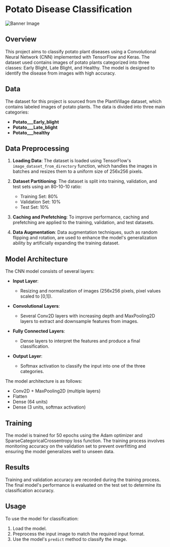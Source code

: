 # Potato Disease Classification

![Banner Image](https://jpinfotech.org/wp-content/uploads/2023/01/JPPY2210-Plant-Disease-Detection-and-Classification.jpg) <!-- Replace with your banner image URL -->

## Overview

This project aims to classify potato plant diseases using a Convolutional Neural Network (CNN) implemented with TensorFlow and Keras. The dataset used contains images of potato plants categorized into three classes: Early Blight, Late Blight, and Healthy. The model is designed to identify the disease from images with high accuracy.

## Data

The dataset for this project is sourced from the PlantVillage dataset, which contains labeled images of potato plants. The data is divided into three main categories:
- **Potato___Early_blight**
- **Potato___Late_blight**
- **Potato___healthy**

## Data Preprocessing

1. **Loading Data**:
   The dataset is loaded using TensorFlow's `image_dataset_from_directory` function, which handles the images in batches and resizes them to a uniform size of 256x256 pixels.

2. **Dataset Partitioning**:
   The dataset is split into training, validation, and test sets using an 80-10-10 ratio:
   - Training Set: 80%
   - Validation Set: 10%
   - Test Set: 10%

3. **Caching and Prefetching**:
   To improve performance, caching and prefetching are applied to the training, validation, and test datasets.

4. **Data Augmentation**:
   Data augmentation techniques, such as random flipping and rotation, are used to enhance the model's generalization ability by artificially expanding the training dataset.

## Model Architecture

The CNN model consists of several layers:

- **Input Layer**:
  - Resizing and normalization of images (256x256 pixels, pixel values scaled to [0,1]).

- **Convolutional Layers**:
  - Several Conv2D layers with increasing depth and MaxPooling2D layers to extract and downsample features from images.

- **Fully Connected Layers**:
  - Dense layers to interpret the features and produce a final classification.

- **Output Layer**:
  - Softmax activation to classify the input into one of the three categories.

The model architecture is as follows:

- Conv2D + MaxPooling2D (multiple layers)
- Flatten
- Dense (64 units)
- Dense (3 units, softmax activation)

## Training

The model is trained for 50 epochs using the Adam optimizer and SparseCategoricalCrossentropy loss function. The training process involves monitoring accuracy on the validation set to prevent overfitting and ensuring the model generalizes well to unseen data.

## Results

Training and validation accuracy are recorded during the training process. The final model's performance is evaluated on the test set to determine its classification accuracy.

## Usage

To use the model for classification:
1. Load the model.
2. Preprocess the input image to match the required input format.
3. Use the model's `predict` method to classify the image.

